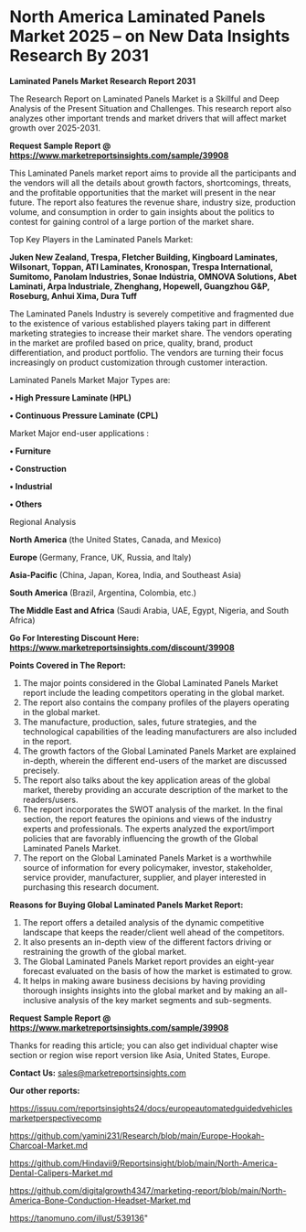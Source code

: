 # North America Laminated Panels Market 2025 – on New Data Insights Research By 2031

<strong>Laminated Panels Market Research Report 2031</strong>

The Research Report on Laminated Panels Market is a Skillful and Deep Analysis of the Present Situation and Challenges. This research report also analyzes other important trends and market drivers that will affect market growth over 2025-2031.

<strong>Request Sample Report @ <a href=https://www.marketreportsinsights.com/sample/39908>https://www.marketreportsinsights.com/sample/39908</a></strong>

This Laminated Panels market report aims to provide all the participants and the vendors will all the details about growth factors, shortcomings, threats, and the profitable opportunities that the market will present in the near future. The report also features the revenue share, industry size, production volume, and consumption in order to gain insights about the politics to contest for gaining control of a large portion of the market share.

Top Key Players in the Laminated Panels Market:

<strong>Juken New Zealand, Trespa, Fletcher Building, Kingboard Laminates, Wilsonart, Toppan, ATI Laminates, Kronospan, Trespa International, Sumitomo, Panolam Industries, Sonae Indústria, OMNOVA Solutions, Abet Laminati, Arpa Industriale, Zhenghang, Hopewell, Guangzhou G&P, Roseburg, Anhui Xima, Dura Tuff</strong>

The Laminated Panels Industry is severely competitive and fragmented due to the existence of various established players taking part in different marketing strategies to increase their market share. The vendors operating in the market are profiled based on price, quality, brand, product differentiation, and product portfolio. The vendors are turning their focus increasingly on product customization through customer interaction.

Laminated Panels Market Major Types are:

<strong>•  High Pressure Laminate (HPL)

•  Continuous Pressure Laminate (CPL)</strong>

Market Major end-user applications :

<strong>•  Furniture

•  Construction

•  Industrial

•  Others</strong>

Regional Analysis

</u><strong><b>North America</b></strong> (the United States, Canada, and Mexico)

<strong><b>Europe </b></strong>(Germany, France, UK, Russia, and Italy)

<strong><b>Asia-Pacific</b></strong> (China, Japan, Korea, India, and Southeast Asia)

<strong><b>South America</b></strong> (Brazil, Argentina, Colombia, etc.)

<strong><b>The Middle East and Africa</b></strong> (Saudi Arabia, UAE, Egypt, Nigeria, and South Africa)

<strong>Go For Interesting Discount Here: <a href=https://www.marketreportsinsights.com/discount/39908>https://www.marketreportsinsights.com/discount/39908</a></strong>

<strong>Points Covered in The Report:</strong>
<ol>
  <li>The major points considered in the Global Laminated Panels Market report include the leading competitors operating in the global market.</li>
  <li>The report also contains the company profiles of the players operating in the global market.</li>
  <li>The manufacture, production, sales, future strategies, and the technological capabilities of the leading manufacturers are also included in the report.</li>
  <li>The growth factors of the Global Laminated Panels Market are explained in-depth, wherein the different end-users of the market are discussed precisely.</li>
  <li>The report also talks about the key application areas of the global market, thereby providing an accurate description of the market to the readers/users.</li>
  <li>The report incorporates the SWOT analysis of the market. In the final section, the report features the opinions and views of the industry experts and professionals. The experts analyzed the export/import policies that are favorably influencing the growth of the Global Laminated Panels Market.</li>
  <li>The report on the Global Laminated Panels Market is a worthwhile source of information for every policymaker, investor, stakeholder, service provider, manufacturer, supplier, and player interested in purchasing this research document.</li>
</ol>
<strong>Reasons for Buying Global Laminated Panels Market Report:</strong>

<ol>
  <li>The report offers a detailed analysis of the dynamic competitive landscape that keeps the reader/client well ahead of the competitors.</li>
  <li>It also presents an in-depth view of the different factors driving or restraining the growth of the global market.</li>
  <li>The Global Laminated Panels Market report provides an eight-year forecast evaluated on the basis of how the market is estimated to grow.</li>
  <li>It helps in making aware business decisions by having providing thorough insights insights into the global market and by making an all-inclusive analysis of the key market segments and sub-segments.</li>
</ol>
<strong>Request Sample Report @ <a href=https://www.marketreportsinsights.com/sample/39908>https://www.marketreportsinsights.com/sample/39908</a></strong>


Thanks for reading this article; you can also get individual chapter wise section or region wise report version like Asia, United States, Europe.

<strong>Contact Us:</strong>
sales@marketreportsinsights.com

<strong>Our other reports:</strong>

<a href=https://issuu.com/reportsinsights24/docs/europeautomatedguidedvehiclesmarketperspectivecomp>https://issuu.com/reportsinsights24/docs/europeautomatedguidedvehiclesmarketperspectivecomp</a>

<a href=https://github.com/yamini231/Research/blob/main/Europe-Hookah-Charcoal-Market.md>https://github.com/yamini231/Research/blob/main/Europe-Hookah-Charcoal-Market.md</a>

<a href=https://github.com/Hindavii9/Reportsinsight/blob/main/North-America-Dental-Calipers-Market.md>https://github.com/Hindavii9/Reportsinsight/blob/main/North-America-Dental-Calipers-Market.md</a>

<a href=https://github.com/digitalgrowth4347/marketing-report/blob/main/North-America-Bone-Conduction-Headset-Market.md>https://github.com/digitalgrowth4347/marketing-report/blob/main/North-America-Bone-Conduction-Headset-Market.md</a>

<a href=https://tanomuno.com/illust/539136>https://tanomuno.com/illust/539136</a>"
